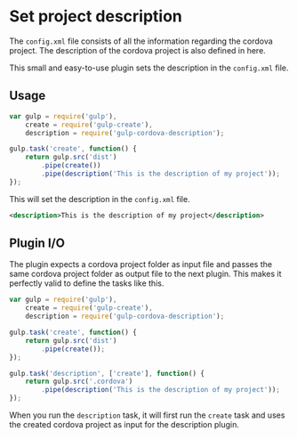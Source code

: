 # Set project description

The `config.xml` file consists of all the information regarding the cordova project. The description of the cordova project is also
defined in here.

This small and easy-to-use plugin sets the description in the `config.xml` file.

## Usage

```JavaScript
var gulp = require('gulp'),
    create = require('gulp-create'),
    description = require('gulp-cordova-description');

gulp.task('create', function() {
    return gulp.src('dist')
        .pipe(create())
        .pipe(description('This is the description of my project'));
});
```

This will set the description in the `config.xml` file.

```xml
<description>This is the description of my project</description>
```

## Plugin I/O

The plugin expects a cordova project folder as input file and passes the same cordova project folder as output file to the next
plugin. This makes it perfectly valid to define the tasks like this.

```JavaScript
var gulp = require('gulp'),
    create = require('gulp-create'),
    description = require('gulp-cordova-description');

gulp.task('create', function() {
    return gulp.src('dist')
        .pipe(create());
});

gulp.task('description', ['create'], function() {
    return gulp.src('.cordova')
        .pipe(description('This is the description of my project'));
});
```

When you run the `description` task, it will first run the `create` task and uses the created cordova project as input for the
description plugin.